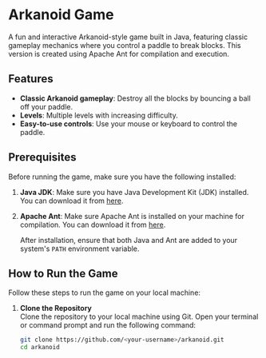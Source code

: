 # Arkanoid Game

A fun and interactive Arkanoid-style game built in Java, featuring classic gameplay mechanics where you control a paddle to break blocks. This version is created using Apache Ant for compilation and execution.

## Features
- **Classic Arkanoid gameplay**: Destroy all the blocks by bouncing a ball off your paddle.
- **Levels**: Multiple levels with increasing difficulty.
- **Easy-to-use controls**: Use your mouse or keyboard to control the paddle.

## Prerequisites

Before running the game, make sure you have the following installed:

1. **Java JDK**: Make sure you have Java Development Kit (JDK) installed. You can download it from [here](https://www.oracle.com/java/technologies/javase-jdk11-downloads.html).
   
2. **Apache Ant**: Make sure Apache Ant is installed on your machine for compilation. You can download it from [here](https://ant.apache.org/bindownload.cgi).

   After installation, ensure that both Java and Ant are added to your system's `PATH` environment variable.

## How to Run the Game

Follow these steps to run the game on your local machine:

1. **Clone the Repository**  
   Clone the repository to your local machine using Git. Open your terminal or command prompt and run the following command:
   ```bash
   git clone https://github.com/<your-username>/arkanoid.git
   cd arkanoid
